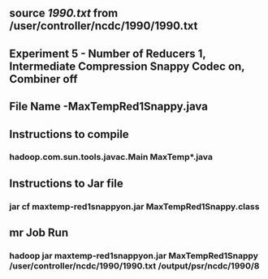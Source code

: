 ## source *1990.txt* from /user/controller/ncdc/1990/1990.txt

## Experiment 5 - Number of Reducers 1, Intermediate Compression Snappy Codec on, Combiner off

## File Name -MaxTempRed1Snappy.java

## Instructions to compile

### hadoop.com.sun.tools.javac.Main MaxTemp*.java

## Instructions to Jar file

### jar cf maxtemp-red1snappyon.jar MaxTempRed1Snappy.class

## mr Job Run

### hadoop jar maxtemp-red1snappyon.jar MaxTempRed1Snappy /user/controller/ncdc/1990/1990.txt /output/psr/ncdc/1990/8
